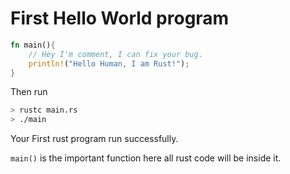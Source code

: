 
# First Hello World program

```rust
fn main(){
	// Hey I'm comment, I can fix your bug.
	println!("Hello Human, I am Rust!");
}
```

Then run

```bash
> rustc main.rs
> ./main
```

Your First rust program run successfully.

`main()` is the important function here all rust code will be inside it.


